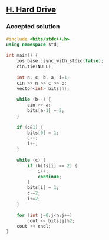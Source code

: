 ## [H. Hard Drive](https://codeforces.com/gym/102483/problem/H)

### Accepted solution

```C++
#include <bits/stdc++.h>
using namespace std;
 
int main() {
    ios_base::sync_with_stdio(false);
    cin.tie(NULL);
 
    int n, c, b, a, i=1;
    cin >> n >> c >> b;
    vector<int> bits(n);
    
    while (b--) {
        cin >> a;
        bits[a-1] = 2;
    }
 
    if (c&1) {
        bits[0] = 1;
        c--;
        i++;
    }
 
    while (c) {
        if (bits[i] == 2) {
            i++;
            continue;
        }
        bits[i] = 1;
        c-=2;
        i+=2;
    }
 
    for (int j=0;j<n;j++)
        cout << bits[j]%2;
    cout << endl;
}
```
